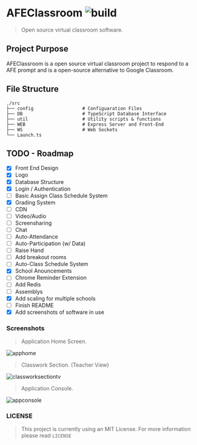 # AFEClassroom ![build](https://img.shields.io/badge/build-passing-brightgreen.svg?style=flat)
> Open source virtual classroom software.

## Project Purpose
AFEClassroom is a open source virtual classroom project to respond to a AFE prompt and is a open-source alternative to Google Classroom.

## File Structure
    ./src
    ├── config                  # Configuaration Files
    ├── DB                      # TypeScript Database Interface
    ├── util                    # Utility scripts & functions
    ├── WEB                     # Express Server and Front-End
    ├── WS                      # Web Sockets
    └── Launch.ts

## TODO - Roadmap
- [x] Front End Design
- [x] Logo
- [x] Database Structure
- [x] Login / Authentication
- [ ] Basic Assign Class Schedule System
- [x] Grading System
- [ ] CDN
- [ ] Video/Audio
- [ ] Screensharing
- [ ] Chat
- [ ] Auto-Attendance  
- [ ] Auto-Participation (w/ Data)
- [ ] Raise Hand
- [ ] Add breakout rooms
- [ ] Auto-Class Schedule System
- [x] School Anouncements 
- [ ] Chrome Reminder Extension
- [ ] Add Redis
- [ ] Assemblys
- [x] Add scaling for multiple schools
- [ ] Finish README
- [x] Add screenshots of software in use

### Screenshots
> Application Home Screen.

![apphome](https://cdn.discordapp.com/attachments/811807146395828304/816458642739036160/unknown.png)

> Classwork Section. (Teacher View)

![classworksectiontv](https://cdn.discordapp.com/attachments/811688896479756351/816493652225425448/unknown.png)

> Application Console.

![appconsole](https://cdn.discordapp.com/attachments/811807146395828304/816459224304582716/unknown.png)

### LICENSE
> This project is currently using an MIT License. For more information please read `LICENSE`